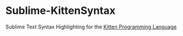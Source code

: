# Sublime-KittenSyntax
Sublime Text Syntax Highlighting for the [Kitten Programming Language](https://github.com/evincarofautumn/kitten)


